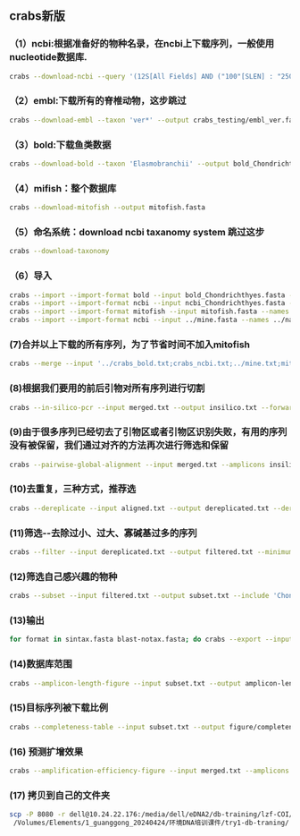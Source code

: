## crabs新版
### （1）ncbi:根据准备好的物种名录，在ncbi上下载序列，一般使用nucleotide数据库.
```bash 
crabs --download-ncbi --query '(12S[All Fields] AND ("100"[SLEN] : "25000"[SLEN]))' --species split_part_aa.txt --output ncbi_chondrichthyes.fasta --email johndoe@gmail.com --database nucleotide
```
### （2）embl:下载所有的脊椎动物，这步跳过
```bash
crabs --download-embl --taxon 'ver*' --output crabs_testing/embl_ver.fasta
```
### （3）bold:下载鱼类数据
```bash
crabs --download-bold --taxon 'Elasmobranchii' --output bold_Chondrichthyes.fasta
```
### （4）mifish：整个数据库
```bash
crabs --download-mitofish --output mitofish.fasta
```
### （5）命名系统：download ncbi taxanomy system 跳过这步
```bash
crabs --download-taxonomy 
```
### （6）导入
```bash
crabs --import --import-format bold --input bold_Chondrichthyes.fasta --names ../names.dmp --nodes ../nodes.dmp --acc2tax ../nucl_gb.accession2taxid --output crabs_bold.txt --ranks 'superkingdom;phylum;class;order;family;genus;species'
crabs --import --import-format ncbi --input ncbi_Chondrichthyes.fasta --names ../names.dmp --nodes ../nodes.dmp --acc2tax ../nucl_gb.accession2taxid --output crabs_ncbi.txt --ranks 'superkingdom;phylum;class;order;family;genus;species'
crabs --import --import-format mitofish --input mitofish.fasta --names ../names.dmp --nodes ../nodes.dmp --acc2tax ../nucl_gb.accession2taxid --output mitofish.txt --ranks 'superkingdom;phylum;class;order;family;genus;species'
crabs --import --import-format ncbi --input ../mine.fasta --names ../names.dmp --nodes ../nodes.dmp --acc2tax ../nucl_gb.accession2taxid --output mine.txt --ranks 'superkingdom;phylum;class;order;family;genus;species'
```
### (7)合并以上下载的所有序列，为了节省时间不加入mitofish
```bash
crabs --merge --input '../crabs_bold.txt;crabs_ncbi.txt;../mine.txt;mitofish.txt' --uniq --output merged.txt
```
### (8)根据我们要用的前后引物对所有序列进行切割
```bash
crabs --in-silico-pcr --input merged.txt --output insilico.txt --forward TCAACCAACCACAAAGACATTGGCAC --reverse AAGATTACAAAAGCGTGGGC --threads 2
```
### (9)由于很多序列已经切去了引物区或者引物区识别失败，有用的序列没有被保留，我们通过对齐的方法再次进行筛选和保留
```bash
crabs --pairwise-global-alignment --input merged.txt --amplicons insilico.txt --output aligned.txt --forward TCAACCAACCACAAAGACATTGGCAC --reverse AAGATTACAAAAGCGTGGGC --size-select 10000 --percent-identity 0.85 --coverage 0.85
```
### (10)去重复，三种方式，推荐选
```bash
crabs --dereplicate --input aligned.txt --output dereplicated.txt --dereplication-method 'unique_species'
```
### (11)筛选--去除过小、过大、寡碱基过多的序列
```bash
crabs --filter --input dereplicated.txt --output filtered.txt --minimum-length 100 --maximum-length 400 --maximum-n 1 --environmental --no-species-id --rank-na 2
```
### (12)筛选自己感兴趣的物种
```bash
crabs --subset --input filtered.txt --output subset.txt --include 'Chondrichthyes'
```
### (13)输出
```bash
for format in sintax.fasta blast-notax.fasta; do crabs --export --input subset.txt --output chondrichthyes_${format} --export-format ${format%%.*}; done
```
### (14)数据库范围
```bash
crabs --amplicon-length-figure --input subset.txt --output amplicon-length-figure.png --tax-level 4
```
### (15)目标序列被下载比例
```bash
crabs --completeness-table --input subset.txt --output figure/completeness.txt --names ../names.dmp --nodes ../nodes.dmp --species ../species-list.csv
```
### (16) 预测扩增效果
```bash
crabs --amplification-efficiency-figure --input merged.txt --amplicons subset.txt --forward TCAACCAACCACAAAGACATTGGCAC --reverse AAGATTACAAAAGCGTGGGC --output figure/amplification-efficiency.png --tax-group Carcharhiniformes
```
### (17) 拷贝到自己的文件夹
```bash
scp -P 8080 -r dell@10.24.22.176:/media/dell/eDNA2/db-training/lzf-COI/figure \
 /Volumes/Elements/1_guanggong_20240424/环境DNA培训课件/try1-db-traning/
```